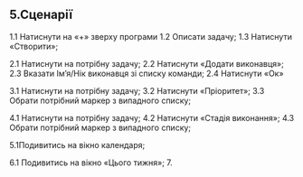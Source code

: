## 5.Сценарії

1.1 Натиснути на «+» зверху програми 
1.2 Описати задачу;
1.3 Натиснути «Створити»;

2.1 Натиснути на потрібну задачу;
2.2 Натиснути «Додати виконавця»;
2.3 Вказати Ім’я/Нік виконавця зі списку команди;
2.4 Натиснути «Ок»

3.1 Натиснути на потрібну задачу;
3.2 Натиснути «Пріоритет»;
3.3	Обрати потрібний маркер з випадного списку;

4.1	Натиснути на потрібну задачу;
4.2	Натиснути «Стадія виконання»;
4.3	Обрати потрібний маркер з випадного списку;

5.1Подивитись на вікно календаря;

6.1 Подивитись на вікно «Цього тижня»;
7.

